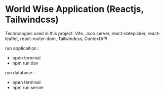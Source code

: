 # World Wise Application (Reactjs, Tailwindcss)
Technologies used in this project: Vite, Json server, react-datepicker, react-leaflet, react-router-dom, Tailwindcss, ContextAPI

run applicaition : 
- open terminal 
- npm run dev

run database :
- open terminal
- npm run server
